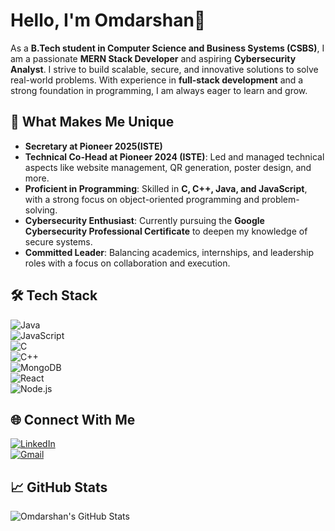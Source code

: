 # Hello, I'm Omdarshan👋

As a **B.Tech student in Computer Science and Business Systems (CSBS)**, I am a passionate **MERN Stack Developer** and aspiring **Cybersecurity Analyst**. I strive to build scalable, secure, and innovative solutions to solve real-world problems. With experience in **full-stack development** and a strong foundation in programming, I am always eager to learn and grow.

## 🌟 What Makes Me Unique  
- **Secretary at Pioneer 2025(ISTE)** 
- **Technical Co-Head at Pioneer 2024 (ISTE)**: Led and managed technical aspects like website management, QR generation, poster design, and more.  
- **Proficient in Programming**: Skilled in **C, C++, Java, and JavaScript**, with a strong focus on object-oriented programming and problem-solving.  
- **Cybersecurity Enthusiast**: Currently pursuing the **Google Cybersecurity Professional Certificate** to deepen my knowledge of secure systems.  
- **Committed Leader**: Balancing academics, internships, and leadership roles with a focus on collaboration and execution.

## 🛠️ Tech Stack  
![Java](https://img.shields.io/badge/Java-ED8B00?style=for-the-badge&logo=java&logoColor=white)  
![JavaScript](https://img.shields.io/badge/JavaScript-F7DF1E?style=for-the-badge&logo=javascript&logoColor=black)  
![C](https://img.shields.io/badge/C-A8B9CC?style=for-the-badge&logo=c&logoColor=black)  
![C++](https://img.shields.io/badge/C++-00599C?style=for-the-badge&logo=c%2B%2B&logoColor=white)  
![MongoDB](https://img.shields.io/badge/MongoDB-4EA94B?style=for-the-badge&logo=mongodb&logoColor=white)  
![React](https://img.shields.io/badge/React-20232A?style=for-the-badge&logo=react&logoColor=61DAFB)  
![Node.js](https://img.shields.io/badge/Node.js-43853D?style=for-the-badge&logo=node.js&logoColor=white)

## 🌐 Connect With Me  
[![LinkedIn](https://img.shields.io/badge/LinkedIn-0A66C2?style=for-the-badge&logo=linkedin&logoColor=white)](https://linkedin.com/in/omdarshanshindepatil)  
[![Gmail](https://img.shields.io/badge/Gmail-EA4335?style=for-the-badge&logo=gmail&logoColor=white)](mailto:omdarshanpatil@gmail.com)  


## 📈 GitHub Stats  
![Omdarshan's GitHub Stats](https://github-readme-stats.vercel.app/api?username=omdarshan-4964&show_icons=true&theme=radical)  
